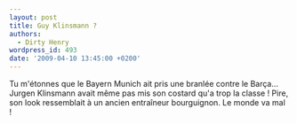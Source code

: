 ```yaml
---
layout: post
title: Guy Klinsmann ?
authors:
  - Dirty Henry
wordpress_id: 493
date: '2009-04-10 13:45:00 +0200'
---
```

Tu m'étonnes que le Bayern Munich ait pris une branlée contre le Barça… Jurgen Klinsmann avait même pas mis son costard qu'a trop la classe ! Pire, son look ressemblait à un ancien entraîneur bourguignon. Le monde va mal !
